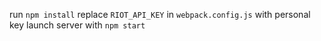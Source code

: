 run `npm install`
replace `RIOT_API_KEY` in `webpack.config.js` with personal key
launch server with `npm start`
